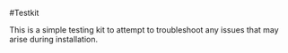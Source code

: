#Testkit

This is a simple testing kit to attempt to troubleshoot any issues that may arise during installation.
